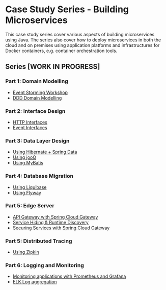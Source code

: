 # Case Study Series - Building Microservices

This case study series cover various aspects of building microservices using Java. 
The series also cover how to deploy microservices in both the cloud and on premises using application platforms and infrastructures for Docker containers, e.g. container orchestration tools.

## Series [WORK IN PROGRESS]

### Part 1: Domain Modelling
- [Event Storming Workshop](docs/event-storming-workshop.md)
- [DDD Domain Modelling](docs/ddd-domain-modeling.md)

### Part 2: Interface Design
- [HTTP Interfaces](docs/http-interfaces.md)
- [Event Interfaces](docs/event-interfaces.md)

### Part 3: Data Layer Design
- [Using Hibernate + Spring Data]()
- [Using jooQ]()
- [Using MyBatis]()

### Part 4: Database Migration
- [Using Liquibase]()
- [Using Flyway]()

### Part 5: Edge Server
- [API Gateway with Spring Cloud Gateway]()
- [Service Hiding & Runtime Discovery]()
- [Securing Services with Spring Cloud Gateway]()

### Part 5: Distributed Tracing
- [Using Zipkin]()

### Part 6: Logging and Monitoring
- [Monitoring applications with Prometheus and Grafana]()
- [ELK Log aggregation]()